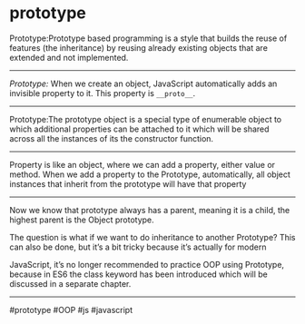 # prototype

Prototype:Prototype based programming is a style that builds the reuse of features (the inheritance) by reusing already existing objects that are extended and not implemented.
***

_Prototype:_ When we create an object, JavaScript automatically adds an invisible property to it. This property is `__proto__`.
***
Prototype:The prototype object is a special type of enumerable object to which additional properties can be attached to it which will be shared across all the instances of its the constructor function.
***

Property is like an object, where we can add a property, either value or method. When we add a property to the Prototype, automatically, all object instances that inherit from the prototype will have that property
***
Now we know that prototype always has a parent, meaning it is a child, the highest parent is the Object prototype.

The question is what if we want to do inheritance to another Prototype? This can also be done, but it’s a bit tricky because it’s actually for modern

JavaScript, it’s no longer recommended to practice OOP using Prototype, because in ES6 the class keyword has been introduced which will be discussed in a separate chapter.
***

#prototype
#OOP #js #javascript 